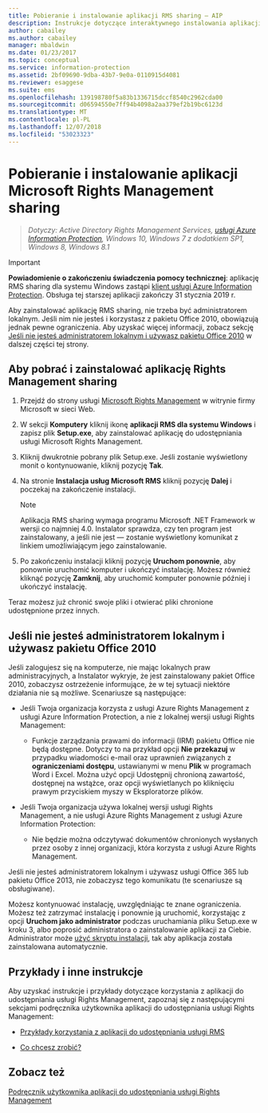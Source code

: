 ```yaml
---
title: Pobieranie i instalowanie aplikacji RMS sharing — AIP
description: Instrukcje dotyczące interaktywnego instalowania aplikacji RMS sharing dla systemu Windows, dzięki czemu możliwe jest bezpieczne udostępnianie dokumentów innym osobom.
author: cabailey
ms.author: cabailey
manager: mbaldwin
ms.date: 01/23/2017
ms.topic: conceptual
ms.service: information-protection
ms.assetid: 2bf09690-9dba-43b7-9e0a-0110915d4081
ms.reviewer: esaggese
ms.suite: ems
ms.openlocfilehash: 139198780f5a83b1336715dccf8540c2962cda00
ms.sourcegitcommit: d06594550e7ff94b4098a2aa379ef2b19bc6123d
ms.translationtype: MT
ms.contentlocale: pl-PL
ms.lasthandoff: 12/07/2018
ms.locfileid: "53023323"
---
```

# <a name="download-and-install-the-rights-management-sharing-application"></a>Pobieranie i instalowanie aplikacji Microsoft Rights Management sharing

>*Dotyczy: Active Directory Rights Management Services, [usługi Azure Information Protection](https://azure.microsoft.com/pricing/details/information-protection), Windows 10, Windows 7 z dodatkiem SP1, Windows 8, Windows 8.1*

> [!IMPORTANT]
> **Powiadomienie o zakończeniu świadczenia pomocy technicznej**: aplikację RMS sharing dla systemu Windows zastąpi [klient usługi Azure Information Protection](aip-client.md). Obsługa tej starszej aplikacji zakończy 31 stycznia 2019 r.

Aby zainstalować aplikację RMS sharing, nie trzeba być administratorem lokalnym. Jeśli nim nie jesteś i korzystasz z pakietu Office 2010, obowiązują jednak pewne ograniczenia. Aby uzyskać więcej informacji, zobacz sekcję [Jeśli nie jesteś administratorem lokalnym i używasz pakietu Office 2010](#if-you-are-not-a-local-administrator-and-use-office-2010) w dalszej części tej strony.

## <a name="to-download-and-install-the-rights-management-sharing-application"></a>Aby pobrać i zainstalować aplikację Rights Management sharing

1.  Przejdź do strony usługi [Microsoft Rights Management](https://go.microsoft.com/fwlink/?LinkId=303970) w witrynie firmy Microsoft w sieci Web.

2.  W sekcji **Komputery** kliknij ikonę **aplikacji RMS dla systemu Windows** i zapisz plik **Setup.exe**, aby zainstalować aplikację do udostępniania usługi Microsoft Rights Management.

3.  Kliknij dwukrotnie pobrany plik Setup.exe. Jeśli zostanie wyświetlony monit o kontynuowanie, kliknij pozycję **Tak**.

4.  Na stronie **Instalacja usług Microsoft RMS** kliknij pozycję **Dalej** i poczekaj na zakończenie instalacji.

    > [!NOTE]
    > Aplikacja RMS sharing wymaga programu Microsoft .NET Framework w wersji co najmniej 4.0. Instalator sprawdza, czy ten program jest zainstalowany, a jeśli nie jest — zostanie wyświetlony komunikat z linkiem umożliwiającym jego zainstalowanie.

5.  Po zakończeniu instalacji kliknij pozycję **Uruchom ponownie**, aby ponownie uruchomić komputer i ukończyć instalację. Możesz również kliknąć pozycję **Zamknij**, aby uruchomić komputer ponownie później i ukończyć instalację.

Teraz możesz już chronić swoje pliki i otwierać pliki chronione udostępnione przez innych.

## <a name="if-you-are-not-a-local-administrator-and-use-office-2010"></a>Jeśli nie jesteś administratorem lokalnym i używasz pakietu Office 2010
Jeśli zalogujesz się na komputerze, nie mając lokalnych praw administracyjnych, a Instalator wykryje, że jest zainstalowany pakiet Office 2010, zobaczysz ostrzeżenie informujące, że w tej sytuacji niektóre działania nie są możliwe. Scenariusze są następujące:

-   Jeśli Twoja organizacja korzysta z usługi Azure Rights Management z usługi Azure Information Protection, a nie z lokalnej wersji usługi Rights Management:

    -   Funkcje zarządzania prawami do informacji (IRM) pakietu Office nie będą dostępne. Dotyczy to na przykład opcji **Nie przekazuj** w przypadku wiadomości e-mail oraz uprawnień związanych z **ograniczeniami dostępu**, ustawianymi w menu **Plik** w programach Word i Excel. Można użyć opcji Udostępnij chronioną zawartość, dostępnej na wstążce, oraz opcji wyświetlanych po kliknięciu prawym przyciskiem myszy w Eksploratorze plików.

-   Jeśli Twoja organizacja używa lokalnej wersji usługi Rights Management, a nie usługi Azure Rights Management z usługi Azure Information Protection:

    -   Nie będzie można odczytywać dokumentów chronionych wysłanych przez osoby z innej organizacji, która korzysta z usługi Azure Rights Management.

Jeśli nie jesteś administratorem lokalnym i używasz usługi Office 365 lub pakietu Office 2013, nie zobaczysz tego komunikatu (te scenariusze są obsługiwane).

Możesz kontynuować instalację, uwzględniając te znane ograniczenia. Możesz też zatrzymać instalację i ponownie ją uruchomić, korzystając z opcji **Uruchom jako administrator** podczas uruchamiania pliku Setup.exe w kroku 3, albo poprosić administratora o zainstalowanie aplikacji za Ciebie. Administrator może [użyć skryptu instalacji](sharing-app-admin-guide.md#automatic-deployment-for-the-microsoft-rights-management-sharing-application), tak aby aplikacja została zainstalowana automatycznie.

## <a name="examples-and-other-instructions"></a>Przykłady i inne instrukcje
Aby uzyskać instrukcje i przykłady dotyczące korzystania z aplikacji do udostępniania usługi Rights Management, zapoznaj się z następującymi sekcjami podręcznika użytkownika aplikacji do udostępniania usługi Rights Management:

-   [Przykłady korzystania z aplikacji do udostępniania usługi RMS](sharing-app-user-guide.md#examples-for-using-the-rms-sharing-application)

-   [Co chcesz zrobić?](sharing-app-user-guide.md#what-do-you-want-to-do)

## <a name="see-also"></a>Zobacz też
[Podręcznik użytkownika aplikacji do udostępniania usługi Rights Management](sharing-app-user-guide.md)

